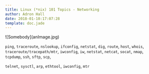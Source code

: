 ```yaml
---
title: Linux (*nix) 101 Topics - Networking
author: Adron Hall
date: 2018-01-10:17:07:28
template: doc.jade
---
```

<div class="image float-left">
    ![Somebody](anImage.jpg)
</div>

`ping`, `traceroute`, `nslookup`, `ifconfig`, `netstat`, `dig`, `route`, `host`, `whois`, `traceroute/tracepath/mtr`, `iwconfig`, `iw`, `netstat`, `netcat`, `socat`, `nmap`, `tcpdump`, `ssh`, `sftp`, `scp`, 


`telnet`, `sysctl`, `arp`, `ethtool`, `iwconfig`, `mtr`

